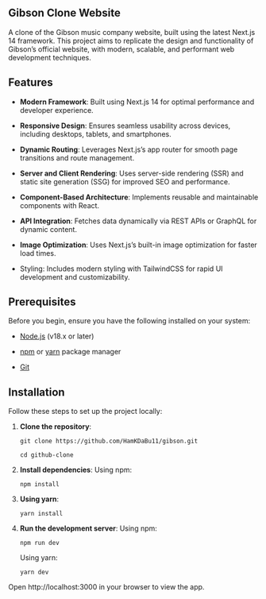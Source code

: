 ## Gibson Clone Website

A clone of the Gibson music company website, built using the latest Next.js 14 framework. This project aims to replicate the design and functionality of Gibson’s official website, with modern, scalable, and performant web development techniques.

## Features

 - **Modern Framework**: Built using Next.js 14 for optimal performance and developer experience.

 - **Responsive Design**: Ensures seamless usability across devices, including desktops, tablets, and smartphones.

 - **Dynamic Routing**: Leverages Next.js’s app router for smooth page transitions and route management.

 - **Server and Client Rendering**: Uses server-side rendering (SSR) and static site generation (SSG) for improved SEO and performance.

 - **Component-Based Architecture**: Implements reusable and maintainable components with React.

 - **API Integration**: Fetches data dynamically via REST APIs or GraphQL for dynamic content.

 - **Image Optimization**: Uses Next.js’s built-in image optimization for faster load times.

 - Styling: Includes modern styling with TailwindCSS for rapid UI development and customizability.

## Prerequisites

Before you begin, ensure you have the following installed on your system:

 - [Node.js](https://nodejs.org/en) (v18.x or later)

 - [npm](https://www.npmjs.com/) or [yarn](https://www.npmjs.com/) package manager

 - [Git](https://git-scm.com/)

## Installation

Follow these steps to set up the project locally:

1. **Clone the repository**:

   ``git clone https://github.com/HamKDaBu11/gibson.git``
 
   ``cd github-clone``

2. **Install dependencies**: Using npm:

   ``npm install``

3. **Using yarn**:

   ``yarn install``

4. **Run the development server**: Using npm:

   ``npm run dev``

   Using yarn:

   ``yarn dev``

Open http://localhost:3000 in your browser to view the app.
